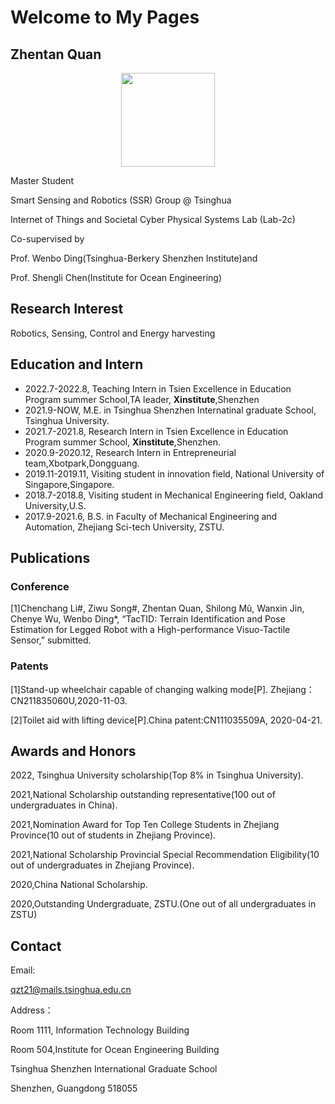 # Welcome to My Pages

## **Zhentan Quan**

<div align=center><img src="[https://s2.loli.net/2021/12/17/inM1YEkbLhFc3AR.jpg](https://gimg2.baidu.com/image_search/src=http%3A%2F%2Fwww.cloud.nbtv.cn%2Fnbtv%2Fupload%2FImage%2Fxwdsg%2Fgn%2F2021%2F05%2F04%2F7e895ab7e5ef4954a84df2e79eeca7db.jpg%3F1620113420153&refer=http%3A%2F%2Fwww.cloud.nbtv.cn&app=2002&size=f9999,10000&q=a80&n=0&g=0n&fmt=auto?sec=1673196208&t=241658e11fde28853f63fb10fb2d56c5)" width="150" /></div>

Master Student

Smart Sensing and Robotics (SSR) Group @ Tsinghua

Internet of Things and Societal Cyber Physical Systems Lab (Lab-2c)

Co-supervised by 

Prof. Wenbo Ding(Tsinghua-Berkery Shenzhen Institute)and 

Prof. Shengli Chen(Institute for Ocean Engineering)

## Research Interest
Robotics, Sensing, Control and Energy harvesting

## Education and Intern
- 2022.7-2022.8,        Teaching Intern in Tsien Excellence in Education Program summer School,TA leader, **Xinstitute**,Shenzhen
- 2021.9-NOW,         M.E. in Tsinghua Shenzhen Internatinal graduate School, Tsinghua University.
- 2021.7-2021.8,        Research Intern in Tsien Excellence in Education Program summer School, **Xinstitute**,Shenzhen.
- 2020.9-2020.12,       Research Intern in Entrepreneurial team,Xbotpark,Dongguang.
- 2019.11-2019.11,     Visiting student in innovation field, National University of Singapore,Singapore.
- 2018.7-2018.8,     Visiting student in Mechanical Engineering field, Oakland University,U.S.
- 2017.9-2021.6,        B.S. in Faculty of Mechanical Engineering and Automation, Zhejiang Sci-tech University, ZSTU.


## Publications
### Conference
[1]Chenchang Li#, Ziwu Song#, Zhentan Quan, Shilong Mũ, Wanxin Jin, Chenye Wu, Wenbo Ding*, “TacTID: Terrain Identification and Pose Estimation for Legged Robot with a High-performance Visuo-Tactile Sensor,” submitted.

### Patents
[1]Stand-up wheelchair capable of changing walking mode[P]. Zhejiang：CN211835060U,2020-11-03.

[2]Toilet aid with lifting device[P].China patent:CN111035509A, 2020-04-21.

## Awards and Honors
2022, Tsinghua University scholarship(Top 8% in Tsinghua University).

2021,National Scholarship outstanding representative(100 out of undergraduates in China).

2021,Nomination Award for Top Ten College Students in Zhejiang Province(10 out of students in Zhejiang Province).

2021,National Scholarship Provincial Special Recommendation Eligibility(10 out of undergraduates in Zhejiang Province).

2020,China National Scholarship.

2020,Outstanding Undergraduate, ZSTU.(One out of all undergraduates in ZSTU)

## Contact
Email:

qzt21@mails.tsinghua.edu.cn

Address：

Room 1111, Information Technology Building 

Room 504,Institute for Ocean Engineering Building 

Tsinghua Shenzhen International Graduate School 

Shenzhen, Guangdong 518055

